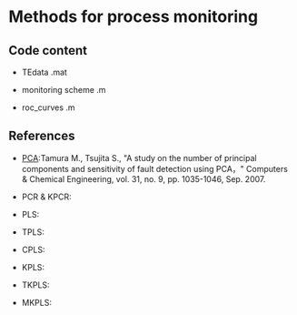 # Methods for process monitoring

## Code content

* TEdata .mat

* monitoring scheme .m

* roc_curves .m

## References
* [PCA](https://www.sciencedirect.com/science/article/pii/S0098135406002419?via%3Dihub):Tamura M., Tsujita S., "A study on the number of principal components and sensitivity of fault detection using PCA，" Computers & Chemical Engineering, vol. 31, no. 9, pp. 1035-1046, Sep. 2007.

* PCR & KPCR: 

* PLS:

* TPLS:

* CPLS:

* KPLS:

* TKPLS: 

* MKPLS:

